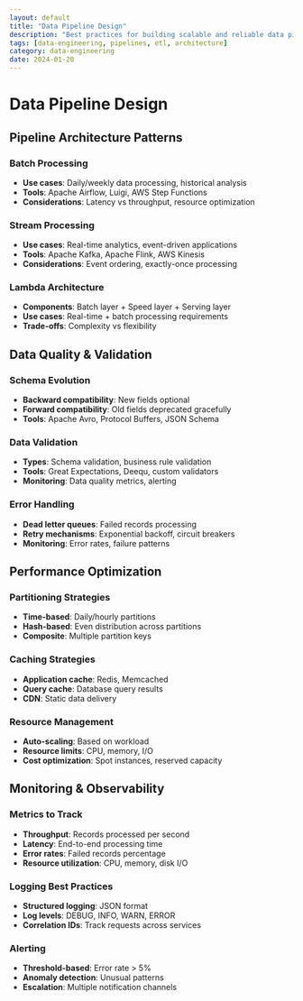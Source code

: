 ```yaml
---
layout: default
title: "Data Pipeline Design"
description: "Best practices for building scalable and reliable data pipelines"
tags: [data-engineering, pipelines, etl, architecture]
category: data-engineering
date: 2024-01-20
---
```


# Data Pipeline Design

## Pipeline Architecture Patterns

### Batch Processing
- **Use cases**: Daily/weekly data processing, historical analysis
- **Tools**: Apache Airflow, Luigi, AWS Step Functions
- **Considerations**: Latency vs throughput, resource optimization

### Stream Processing
- **Use cases**: Real-time analytics, event-driven applications
- **Tools**: Apache Kafka, Apache Flink, AWS Kinesis
- **Considerations**: Event ordering, exactly-once processing

### Lambda Architecture
- **Components**: Batch layer + Speed layer + Serving layer
- **Use cases**: Real-time + batch processing requirements
- **Trade-offs**: Complexity vs flexibility

## Data Quality & Validation

### Schema Evolution
- **Backward compatibility**: New fields optional
- **Forward compatibility**: Old fields deprecated gracefully
- **Tools**: Apache Avro, Protocol Buffers, JSON Schema

### Data Validation
- **Types**: Schema validation, business rule validation
- **Tools**: Great Expectations, Deequ, custom validators
- **Monitoring**: Data quality metrics, alerting

### Error Handling
- **Dead letter queues**: Failed records processing
- **Retry mechanisms**: Exponential backoff, circuit breakers
- **Monitoring**: Error rates, failure patterns

## Performance Optimization

### Partitioning Strategies
- **Time-based**: Daily/hourly partitions
- **Hash-based**: Even distribution across partitions
- **Composite**: Multiple partition keys

### Caching Strategies
- **Application cache**: Redis, Memcached
- **Query cache**: Database query results
- **CDN**: Static data delivery

### Resource Management
- **Auto-scaling**: Based on workload
- **Resource limits**: CPU, memory, I/O
- **Cost optimization**: Spot instances, reserved capacity

## Monitoring & Observability

### Metrics to Track
- **Throughput**: Records processed per second
- **Latency**: End-to-end processing time
- **Error rates**: Failed records percentage
- **Resource utilization**: CPU, memory, disk I/O

### Logging Best Practices
- **Structured logging**: JSON format
- **Log levels**: DEBUG, INFO, WARN, ERROR
- **Correlation IDs**: Track requests across services

### Alerting
- **Threshold-based**: Error rate > 5%
- **Anomaly detection**: Unusual patterns
- **Escalation**: Multiple notification channels
```

